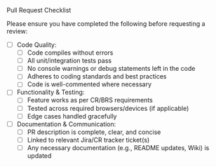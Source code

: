 Pull Request Checklist

Please ensure you have completed the following before requesting a review:

- [ ] Code Quality:
    - [ ] Code compiles without errors
    - [ ] All unit/integration tests pass
    - [ ] No console warnings or debug statements left in the code
    - [ ] Adheres to coding standards and best practices
    - [ ] Code is well-commented where necessary

- [ ] Functionality & Testing:
    - [ ] Feature works as per CR/BRS requirements
    - [ ] Tested across required browsers/devices (if applicable)
    - [ ] Edge cases handled gracefully

- [ ] Documentation & Communication:
    - [ ] PR description is complete, clear, and concise
    - [ ] Linked to relevant Jira/CR tracker ticket(s)
    - [ ] Any necessary documentation (e.g., README updates, Wiki) is updated
